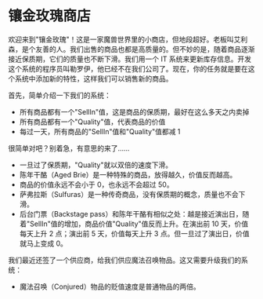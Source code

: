 # 镶金玫瑰商店

欢迎来到"镶金玫瑰"！这是一家魔兽世界里的小商店，但地段超好。老板叫艾利森，是个友善的人。我们出售的商品也都是高质量的。但不妙的是，随着商品逐渐接近保质期，它们的质量也不断下滑。我们用一个 IT 系统来更新库存信息。开发这个系统的程序员叫勒罗伊，他已经不在我们公司了。现在，你的任务就是要在这个系统中添加新的特性，这样我们可以销售新的商品。

首先，简单介绍一下我们的系统：

- 所有商品都有一个"SellIn"值，这是商品的保质期，最好在这么多天之内卖掉
- 所有商品都有一个"Quality"值，代表商品的价值
- 每过一天，所有商品的"SellIn"值和"Quality"值都减 1

很简单对吧？别着急，有意思的来了……

- 一旦过了保质期，"Quality"就以双倍的速度下滑。
- 陈年干酪（Aged Brie）是一种特殊的商品，放得越久，价值反而越高。
- 商品的价值永远不会小于 0，也永远不会超过 50。
- 萨弗拉斯（Sulfuras）是一种传奇商品，没有保质期的概念，质量也不会下滑。
- 后台门票（Backstage pass）和陈年干酪有相似之处：越是接近演出日，随着"SellIn"值的增加，商品价值"Quality"值反而上升。在演出前 10 天，价值每天上升 2 点；演出前 5 天，价值每天上升 3 点。但一旦过了演出日，价值就马上变成 0。

我们最近还签了一个供应商，给我们供应魔法召唤物品。这又需要升级我们的系统：

- 魔法召唤（Conjured）物品的贬值速度是普通物品的两倍。